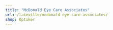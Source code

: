 ```yaml
---
title: "McDonald Eye Care Associates"
url: /lakeville/mcdonald-eye-care-associates/
shop: Optiker
---
```

